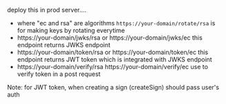 deploy this in prod server....

- where "ec and rsa" are algorithms `https://your-domain/rotate/rsa` is for making keys by rotating everytime
- https://your-domain/jwks/rsa or https://your-domain/jwks/ec this endpoint returns JWKS endpoint
- https://your-domain/token/rsa or https://your-domain/token/ec this endpoint returns JWT token which is integrated with JWKS endpoint
- https://your-domain/verify/rsa https://your-domain/verify/ec use to verify token in a post request

Note: for JWT token, when creating a sign (createSign) should pass user's auth
